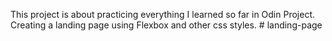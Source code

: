 This project is about practicing everything I learned so far in Odin Project. Creating a landing page using Flexbox and other css styles. # landing-page